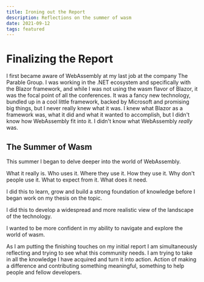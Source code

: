 ```yaml
---
title: Ironing out the Report
description: Reflections on the summer of wasm
date: 2021-09-12
tags: featured
---
```


# Finalizing the Report

I first became aware of WebAssembly at my last job at the company The Parable Group. I was working in the .NET ecosystem and specifically with the Blazor framework, and while I was not using the wasm flavor of Blazor, it was the focal point of all the conferences. It was a fancy new technology, bundled up in a cool little framework, backed by Microsoft and promising big things, but I never really knew what it was. I knew what Blazor as a framework was, what it did and what it wanted to accomplish, but I didn't know how WebAssembly fit into it. I didn't know what WebAssembly _really_ was.

## The Summer of Wasm

This summer I began to delve deeper into the world of WebAssembly.

What it really is. Who uses it. Where they use it. How they use it. Why don't people use it. What to expect from it. What does it need.

I did this to learn, grow and build a strong foundation of knowledge before I began work on my thesis on the topic.

I did this to develop a widespread and more realistic view of the landscape of the technology.

I wanted to be more confident in my ability to navigate and explore the world of wasm.

As I am putting the finishing touches on my initial report I am simultaneously reflecting and trying to see what this community needs. I am trying to take in all the knowledge I have acquired and turn it into action. Action of making a difference and contributing something meaningful, something to help people and fellow developers.
